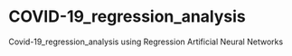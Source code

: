# COVID-19_regression_analysis
Covid-19_regression_analysis using Regression Artificial Neural Networks
